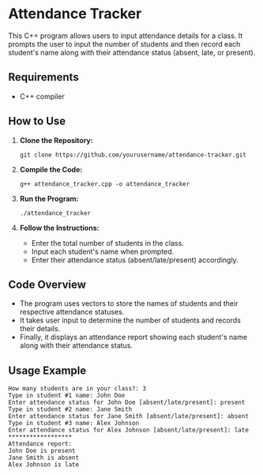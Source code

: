 # Attendance Tracker

This C++ program allows users to input attendance details for a class. It prompts the user to input the number of students and then record each student's name along with their attendance status (absent, late, or present).

## Requirements
- C++ compiler

## How to Use
1. **Clone the Repository:**
   ```
   git clone https://github.com/yourusername/attendance-tracker.git
   ```

2. **Compile the Code:**
   ```
   g++ attendance_tracker.cpp -o attendance_tracker
   ```

3. **Run the Program:**
   ```
   ./attendance_tracker
   ```

4. **Follow the Instructions:**
   - Enter the total number of students in the class.
   - Input each student's name when prompted.
   - Enter their attendance status (absent/late/present) accordingly.

## Code Overview
- The program uses vectors to store the names of students and their respective attendance statuses.
- It takes user input to determine the number of students and records their details.
- Finally, it displays an attendance report showing each student's name along with their attendance status.

## Usage Example
```
How many students are in your class?: 3
Type in student #1 name: John Doe
Enter attendance status for John Doe [absent/late/present]: present
Type in student #2 name: Jane Smith
Enter attendance status for Jane Smith [absent/late/present]: absent
Type in student #3 name: Alex Johnson
Enter attendance status for Alex Johnson [absent/late/present]: late
******************
Attendance report:
John Doe is present
Jane Smith is absent
Alex Johnson is late
```
